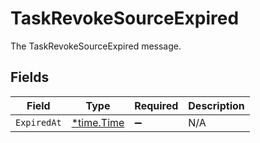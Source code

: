 # TaskRevokeSourceExpired

The TaskRevokeSourceExpired message.


## Fields

| Field                                      | Type                                       | Required                                   | Description                                |
| ------------------------------------------ | ------------------------------------------ | ------------------------------------------ | ------------------------------------------ |
| `ExpiredAt`                                | [*time.Time](https://pkg.go.dev/time#Time) | :heavy_minus_sign:                         | N/A                                        |